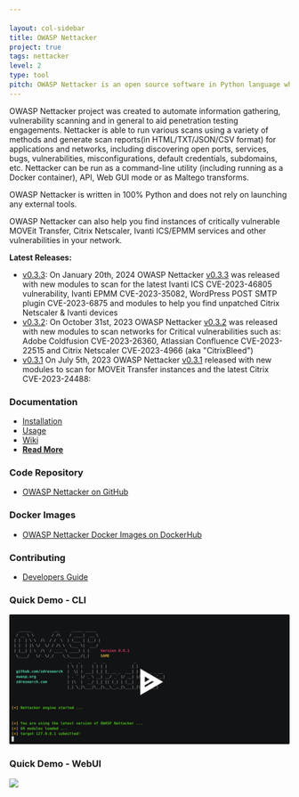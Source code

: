 ```yaml
---

layout: col-sidebar
title: OWASP Nettacker
project: true
tags: nettacker
level: 2
type: tool
pitch: OWASP Nettacker is an open source software in Python language which helps you to perform automated penetration testing and automated Information Gathering.
---
```

OWASP Nettacker project was created to automate information gathering, vulnerability scanning and in general to aid penetration testing engagements. Nettacker is able to run various scans using a variety of methods and generate scan reports(in HTML/TXT/JSON/CSV format) for applications and networks, including discovering open ports, services, bugs, vulnerabilities, misconfigurations, default credentials, subdomains, etc. Nettacker can be run as a command-line utility (including running as a Docker container), API, Web GUI mode or as Maltego transforms. 

OWASP Nettacker is written in 100% Python and does not rely on launching any external tools.

OWASP Nettacker can also help you find instances of critically vulnerable MOVEit Transfer, Citrix Netscaler, Ivanti ICS/EPMM services and other vulnerabilities in your network.

**Latest Releases:**

* [v0.3.3](https://github.com/OWASP/Nettacker/releases/tag/0.3.3): On January 20th, 2024 OWASP Nettacker [v0.3.3](https://github.com/OWASP/Nettacker/releases/tag/0.3.3) was released with new modules to scan for the latest Ivanti ICS CVE-2023-46805 vulnerability, Ivanti EPMM CVE-2023-35082, WordPress POST SMTP plugin CVE-2023-6875 and modules to help you find unpatched Citrix Netscaler & Ivanti devices
* [v0.3.2](https://github.com/OWASP/Nettacker/releases/tag/0.3.2): On October 31st, 2023 OWASP Nettacker [v0.3.2](https://github.com/OWASP/Nettacker/releases/tag/0.3.2) was released with new modules to scan networks for Critical vulnerabilities such as: Adobe Coldfusion CVE-2023-26360, Atlassian Confluence CVE-2023-22515 and Citrix Netscaler CVE-2023-4966 (aka "CitrixBleed")
* [v0.3.1](https://github.com/OWASP/Nettacker/releases/tag/0.3.1) On July 5th, 2023 OWASP Nettacker [v0.3.1](https://github.com/OWASP/Nettacker/releases/tag/0.3.1) released with new modules to scan for MOVEit Transfer instances and the latest Citrix CVE-2023-24488:

 
### Documentation

* [Installation](https://github.com/OWASP/Nettacker/wiki/Installation)
* [Usage](https://github.com/OWASP/Nettacker/wiki/Usage)
* [Wiki](https://github.com/OWASP/Nettacker/wiki)
* **[Read More](https://www.secologist.com/open-source-projects)**

### Code Repository

* [OWASP Nettacker on GitHub](https://github.com/OWASP/Nettacker)

### Docker Images
* [OWASP Nettacker Docker Images on DockerHub](https://hub.docker.com/r/owasp/nettacker/tags)

### Contributing
* [Developers Guide](https://github.com/OWASP/Nettacker/wiki/Developers)

### Quick Demo - CLI

[![asciicast](https://github.com/OWASP/www-project-nettacker/raw/master/assets/images/389414.svg)](https://asciinema.org/a/389414)

### Quick Demo - WebUI

![](https://github.com/OWASP/www-project-nettacker/raw/master/assets/images/Screencast-from-Tuesday-09-June-2020-02-32-32-IST-_online-video-cutter.com_.gif)
